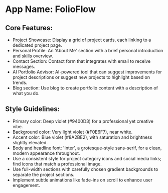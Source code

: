 # **App Name**: FolioFlow

## Core Features:

- Project Showcase: Display a grid of project cards, each linking to a dedicated project page.
- Personal Profile: An 'About Me' section with a brief personal introduction and skills overview.
- Contact Section: Contact form that integrates with email to receive messages.
- AI Portfolio Advisor: AI-powered tool that can suggest improvements for project descriptions or suggest new projects to highlight based on trends.
- Blog section: Use blog to create portfolio content with a description of what you do.

## Style Guidelines:

- Primary color: Deep violet (#9400D3) for a professional yet creative vibe.
- Background color: Very light violet (#F0E6F7), near white.
- Accent color: Blue violet (#8A2BE2), with saturation and brightness slightly elevated.
- Body and headline font: 'Inter', a grotesque-style sans-serif, for a clean, modern appearance throughout.
- Use a consistent style for project category icons and social media links; find icons that match a professional image.
- Use full-width sections with carefully chosen gradient backgrounds to separate the project sections.
- Implement subtle animations like fade-ins on scroll to enhance user engagement.